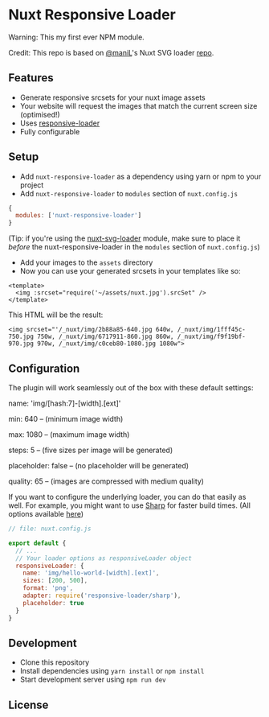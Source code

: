 # Nuxt Responsive Loader

Warning: This my first ever NPM module.

Credit: This repo is based on [@maniL](https://github.com/manniL)'s Nuxt SVG loader [repo](https://www.npmjs.com/package/nuxt-svg-loader).

## Features

- Generate responsive srcsets for your nuxt image assets
- Your website will request the images that match the current screen size (optimised!)
- Uses [responsive-loader](https://github.com/herrstucki/responsive-loader)
- Fully configurable

## Setup

- Add `nuxt-responsive-loader` as a dependency using yarn or npm to your project
- Add `nuxt-responsive-loader` to `modules` section of `nuxt.config.js`

```js
{
  modules: ['nuxt-responsive-loader']
}
```

(Tip: if you're using the [nuxt-svg-loader](https://www.npmjs.com/package/nuxt-svg-loader) module, make sure to place it _before_ the nuxt-responsive-loader in the `modules` section of `nuxt.config.js`)

- Add your images to the `assets` directory
- Now you can use your generated srcsets in your templates like so:

```
<template>
  <img :srcset="require('~/assets/nuxt.jpg').srcSet" />
</template>
```

This HTML will be the result:

```
<img srcset="'/_nuxt/img/2b88a85-640.jpg 640w, /_nuxt/img/1fff45c-750.jpg 750w, /_nuxt/img/6717911-860.jpg 860w, /_nuxt/img/f9f19bf-970.jpg 970w, /_nuxt/img/c0ceb80-1080.jpg 1080w">
```

## Configuration

The plugin will work seamlessly out of the box with these default settings:

name: 'img/[hash:7]-[width].[ext]'

min: 640 – (minimum image width)

max: 1080 – (maximum image width)

steps: 5 – (five sizes per image will be generated)

placeholder: false – (no placeholder will be generated)

quality: 65 – (images are compressed with medium quality)

If you want to configure the underlying loader, you can do that easily as well. For example, you might want to use [Sharp](https://github.com/lovell/sharp/) for faster build times. (All options available [here](https://github.com/herrstucki/responsive-loader))

```js
// file: nuxt.config.js

export default {
  // ...
  // Your loader options as responsiveLoader object
  responsiveLoader: {
    name: 'img/hello-world-[width].[ext]',
    sizes: [200, 500],
    format: 'png',
    adapter: require('responsive-loader/sharp'),
    placeholder: true
  }
}
```

## Development

- Clone this repository
- Install dependencies using `yarn install` or `npm install`
- Start development server using `npm run dev`

## License
